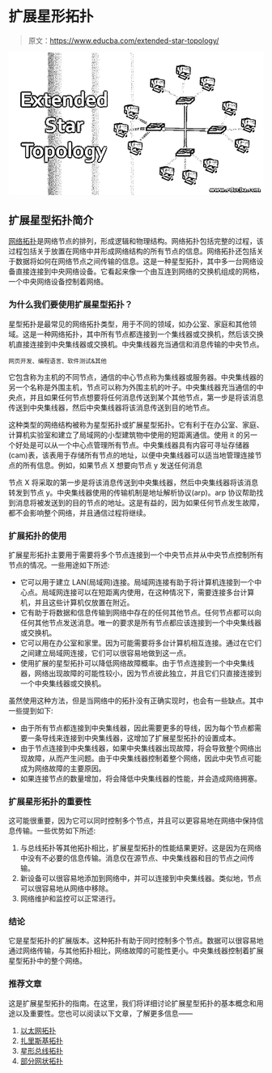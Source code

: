 # 扩展星形拓扑

> 原文：<https://www.educba.com/extended-star-topology/>

![Extended Star Topology](img/87fabfede20630f57c881a21687b8452.png)



## 扩展星型拓扑简介

[网络拓扑](https://www.educba.com/what-is-network-topology/)是网络节点的排列，形成逻辑和物理结构。网络拓扑包括完整的过程，该过程包括关于放置在网络中并形成网络结构的所有节点的信息。网络拓扑还包括关于数据将如何在网络节点之间传输的信息。这是一种星型拓扑，其中多一台网络设备直接连接到中央网络设备。它看起来像一个由互连到网络的交换机组成的网格，一个中央网络设备控制着网络。

### 为什么我们要使用扩展星型拓扑？

星型拓扑是最常见的网络拓扑类型，用于不同的领域，如办公室、家庭和其他领域。这是一种网络拓扑，其中所有节点都连接到一个集线器或交换机，然后该交换机直接连接到中央集线器或交换机。中央集线器充当通信和消息传输的中央节点。

<small>网页开发、编程语言、软件测试&其他</small>

它包含称为主机的不同节点，通信的中心节点称为集线器或服务器。中央集线器的另一个名称是外围主机，节点可以称为外围主机的叶子。中央集线器充当通信的中央点，并且如果任何节点想要将任何消息传送到某个其他节点，第一步是将该消息传送到中央集线器，然后中央集线器将该消息传送到目的地节点。

这种类型的网络结构被称为星型拓扑或扩展星型拓扑。它有利于在办公室、家庭、计算机实验室和建立了局域网的小型建筑物中使用的短距离通信。使用 it 的另一个好处是可以从一个中心点管理所有节点。中央集线器具有内容可寻址存储器(cam)表，该表用于存储所有节点的地址，以便中央集线器可以适当地管理连接节点的所有信息。例如，如果节点 X 想要向节点 y 发送任何消息

节点 X 将采取的第一步是将该消息传送到中央集线器，然后中央集线器将该消息转发到节点 y。中央集线器使用的传输机制是地址解析协议(arp)。arp 协议帮助找到消息将被发送到的目的节点的地址。这是有益的，因为如果任何节点发生故障，都不会影响整个网络，并且通信过程将继续。

### 扩展拓扑的使用

扩展星形拓扑主要用于需要将多个节点连接到一个中央节点并从中央节点控制所有节点的情况。一些用途如下所述:

*   它可以用于建立 LAN(局域网)连接。局域网连接有助于将计算机连接到一个中心点。局域网连接可以在短距离内使用，在这种情况下，需要连接多台计算机，并且这些计算机仅放置在附近。
*   它有助于将数据和信息传输到网络中存在的任何其他节点。任何节点都可以向任何其他节点发送消息。唯一的要求是所有节点都应该连接到一个中央集线器或交换机。
*   它可以用在办公室和家里。因为可能需要将多台计算机相互连接。通过在它们之间建立局域网连接，它们可以很容易地做到这一点。
*   使用扩展的星型拓扑可以降低网络故障概率。由于节点连接到一个中央集线器，网络出现故障的可能性较小，因为节点彼此独立，并且它们只直接连接到一个中央集线器或交换机。

虽然使用这种方法，但是当网络中的拓扑没有正确实现时，也会有一些缺点。其中一些提到如下:

*   由于所有节点都连接到中央集线器，因此需要更多的导线，因为每个节点都需要一条导线来连接到中央集线器，这增加了扩展星型拓扑的设置成本。
*   由于节点连接到中央集线器，如果中央集线器出现故障，将会导致整个网络出现故障，从而产生问题。由于中央集线器控制着整个网络，因此中央节点可能成为网络故障的主要原因。
*   如果连接节点的数量增加，将会降低中央集线器的性能，并会造成网络拥塞。

### 扩展星形拓扑的重要性

这可能很重要，因为它可以同时控制多个节点，并且可以更容易地在网络中保持信息传输。一些优势如下所述:

1.  与总线拓扑等其他拓扑相比，扩展星型拓扑的性能结果更好。这是因为在网络中没有不必要的信息传输。消息仅在源节点、中央集线器和目的节点之间传输。
2.  新设备可以很容易地添加到网络中，并可以连接到中央集线器。类似地，节点可以很容易地从网络中移除。
3.  网络维护和监控可以正常进行。

### 结论

它是星型拓扑的扩展版本。这种拓扑有助于同时控制多个节点。数据可以很容易地通过网络传输，与其他拓扑相比，网络故障的可能性更小。中央集线器控制着扩展星型拓扑中的整个网络。

### 推荐文章

这是扩展星型拓扑的指南。在这里，我们将详细讨论扩展星型拓扑的基本概念和用途以及重要性。您也可以阅读以下文章，了解更多信息——

1.  [以太网拓扑](https://www.educba.com/ethernet-topology/)
2.  [扎里斯基拓扑](https://www.educba.com/zariski-topology/)
3.  [星形总线拓扑](https://www.educba.com/star-bus-topology/)
4.  [部分网状拓扑](https://www.educba.com/partial-mesh-topology/)





